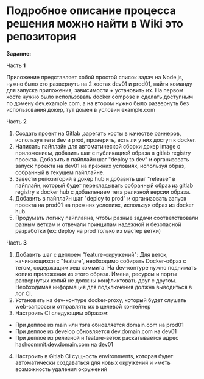 # Подробное описание процесса решения можно найти в Wiki это репозитория

**Задание:**

Часть **1**

Приложение представляет собой простой список задач на Node.js, нужно было его развернуть на 2 хостах dev01 и prod01, найти команду для запуска приложения, зависимости + установить их. На первом хосте нужно было использовать docker compose и сделать доступным по домену dev.example.com, а на втором нужно было развернуть без использования докер, тут домен в условии example.com

Часть **2**

1) Cоздать проект на Gitlab ,зарегать хосты в качестве раннеров, используя теги dev и prod, проверить, есть ли у них доступ к docker.
2)  Написать пайплайн для автоматической сборки докер image с приложением, добавить шаг с публикацией образа в gitlab registry проекта. Добавить в пайплайн шаг "deploy to dev" и организовать запуск проекта на dev01 на прежних условиях, используя образ, собранный в текущем пайплайне.
3)  Завести репозиторий в докер hub и добавить шаг "release" в пайплайн, который будет перекладывать собранный образ из gitlab registry в docker hub с добавлением тега релизной версии образа.
4)  Добавить в пайплайн шаг "deploy to prod" и организовать запуск проекта на prod01 на прежних условиях, используя образ из docker hub.
5)   Продумать логику пайплайна, чтобы разные задачи соответствовали разным веткам и отвечали принципам надежной и безопасной разработки (ex: deploy на prod только из мастер ветки)

Часть **3**

1) Добавить шаг с деплоем "feature-окружений":
Для веток, начинающихся с "feature", необходимо собирать Docker-образ с тегом, содержащим хеш коммита.
На dev-контуре нужно поднимать копию приложения из этого образа.
Имена, ресурсы и порты развернутых копий не должны конфликтовать друг с другом.
Необходимая информация для подключения должна выводиться в лог CI.
2) Установить на dev-контуре docker-proxy, который будет слушать web-запросы и отправлять их в целевой контейнер
3) Настроить CI следующим образом:
- При деплое из main или тэга обновляется domain.com на prod01
- При деплое из develop обновляется dev.domain.com на dev01
- При деплое из релизной и feature-веток раскатывается адрес hashcommit.dev.domain.com на dev01
4) Настроить в Gitlab CI сущность environments, которая будет автоматически создаваться для новых окружений и иметь возможность удаления окружений
